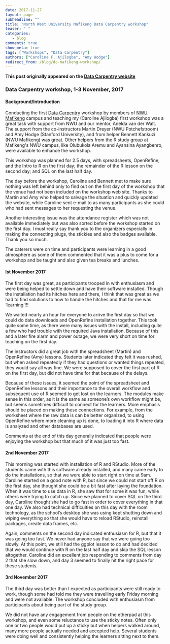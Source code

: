```yaml
---
date: 2017-11-27
layout: page
subheadline: ""
title: "North West University Mafikeng Data Carpentry workshop"
teaser: " "
categories:
   - blog
comments: true
show_meta: true
tags: ["Workshops", "Data Carpentry"]
authors: ["Caroline F. Ajilogba", "Amy Hodge"]
redirect_from: /blog/dc-mafikeng-workshop/
--- 
```


**This post originally appeared on the [Data Carpentry website](https://datacarpentry.org)**

### Data Carpentry workshop, 1-3 November, 2017 

#### Background/Introduction

Conducting the first [Data Carpentry](http://www.datacarpentry.org/) workshop by members of [NWU](http://www.nwu.ac.za/) [Mafikeng](http://www.nwu.ac.za/content/nwu-mafikeng-campus-landing-page) campus and teaching my (Caroline Ajilogba) first workshop was a great task with support from NWU and our mentor, Anelda van der Walt. The support from the co-instructors Martin Dreyer (NWU Potchefstroom) and Amy Hodge (Stanford University), and from helper Bennett Kankuzi (NWU Mafikeng) was great. Other helpers from the R study group at Mafikeng's NWU campus, like Olubukola Aremu and Ayansina Ayangbenro, were available to enhance the workshop.

This workshop was planned for 2.5 days, with spreadsheets, OpenRefine, and the Intro to R on the first day; the remainder of the R lesson on the second day; and SQL on the last half day.

The day before the workshop, Caroline and Bennett met to make sure nothing was left behind only to find out on the first day of the workshop that the venue had not been included on the workshop web site. Thanks to Martin and Amy who helped to salvage the situation and quickly updated the website, while Caroline sent e-mail to as many participants as she could who had sent messages to her requesting the venue.

Another interesting issue was the attendance register which was not available immediately but was also sorted before the workshop started on the first day. I must really say thank you to the organizers especially in making the connecting plugs, the stickies and also the badges available. Thank you so much.

The caterers were on time and participants were learning in a good atmosphere as some of them commented that it was a plus to come for a workshop and be taught and also given tea breaks and lunches.

#### Ist November 2017

The first day was great, as participants trooped in with enthusiasm and were being helped to settle down and have their software installed. Though the installation had its hitches here and there, I think that was great as we had to find solutions to how to handle the hitches and that for me was ‘learning’!!!

We waited nearly an hour for everyone to arrive the first day so that we could do data downloads and OpenRefine installation together. This took quite some time, as there were many issues with the install, including quite a few who had trouble with the required Java installation. Because of this and a later fire alarm and power outage, we were very short on time for teaching on the first day.

The instructors did a great job with the spreadsheet (Martin) and OpenRefine (Amy) lessons. Students later indicated they felt it was rushed, but when asked repeatedly if they had questions or wanted things repeated, they would say all was fine. We were supposed to cover the first part of R on the first day, but did not have time for that because of the delays.

Because of these issues, it seemed the point of the spreadsheet and OpenRefine lessons and their importance to the overall workflow and subsequent use of R seemed to get lost on the learners. The modules make sense in this order, as it is the same as someone’s own workflow might be, but seems sometimes difficult to connect for the learners. More emphasis should be placed on making these connections. For example, from the worksheet where the raw data is can be better organized, to using OpenRefine where more cleaning up is done, to loading it into R where data is analyzed and other databases are used.

Comments at the end of this day generally indicated that people were enjoying the workshop but that much of it was just too fast.

#### 2nd November 2017

This morning was started with installation of R and RStudio. More of the students came with this software already installed, and many came early to do the installations, so that we were able to start right on time at 9am. Caroline started on a good note with R, but since we could not start off R on the first day, she thought she could be a bit fast after laying the foundation. When it was time to use data in R, she saw that for some it was fun, while others were trying to catch up. Since we planned to cover SQL on the third day, Caroline thought she had to go fast in order to cover everything in that one day. We also had technical difficulties on this day with the room technology, as the school’s desktop she was using kept shutting down and wiping everything so that she would have to reload RStudio, reinstall packages, create data frames, etc.

Again, comments on the second day indicated enthusiasm for R, but that it was going too fast. We never had anyone say that we were going too slowly. At this point, we still had the ggplot lesson to do and had decided that we would continue with R on the last half day and skip the SQL lesson altogether. Caroline did an excellent job responding to comments from day 2 that she slow down, and day 3 seemed to finally hit the right pace for these students.

#### 3rd November 2017

The third day was better than I expected as participants were still ready to work, though some had told me they were travelling early Friday morning and were not available. The workshop concluded with enthusiasm from participants about being part of the study group.

We did not have any engagement from people on the etherpad at this workshop, and even some reluctance to use the sticky notes. Often only one or two people would put up a sticky but when helpers walked around, many more people actually needed and accepted help. Several students were doing well and consistently helping the learners sitting next to them.
